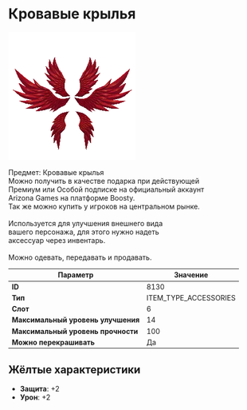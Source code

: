 # Кровавые крылья

![Item Image](../img/8130.webp?raw=true)

Предмет: Кровавые крылья<br>Можно получить в качестве подарка при действующей<br>Премиум или Особой подписке на официальный аккаунт<br>Arizona Games на платформе Boosty.<br>Так же можно купить у игроков на центральном рынке.<br><br>Используется для улучшения внешнего вида<br>вашего персонажа, для этого нужно надеть<br>аксессуар через инвентарь.<br><br>Можно одевать, передавать и продавать.


| Параметр | Значение |
|----------|----------|
| **ID** | 8130 |
| **Тип** | ITEM_TYPE_ACCESSORIES |
| **Слот** | 6 |
| **Максимальный уровень улучшения** | 14 |
| **Максимальный уровень прочности** | 100 |
| **Можно перекрашивать** | Да |

## Жёлтые характеристики

- **Защита**: +2
- **Урон**: +2

